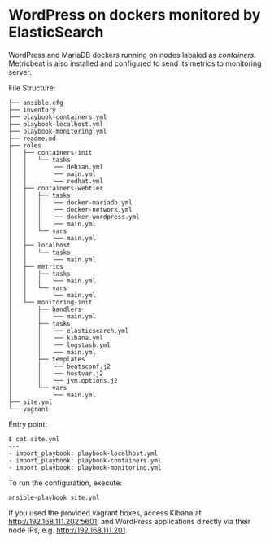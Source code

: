 # WordPress on dockers monitored by ElasticSearch

WordPress and MariaDB dockers running on nodes labaled as *containers.* Metricbeat is also installed and configured to send its metrics to monitoring server.

File Structure:  

    ├── ansible.cfg
    ├── inventory
    ├── playbook-containers.yml
    ├── playbook-localhost.yml
    ├── playbook-monitoring.yml
    ├── readme.md
    ├── roles
    │   ├── containers-init
    │   │   └── tasks
    │   │       ├── debian.yml
    │   │       ├── main.yml
    │   │       └── redhat.yml
    │   ├── containers-webtier
    │   │   ├── tasks
    │   │   │   ├── docker-mariadb.yml
    │   │   │   ├── docker-network.yml
    │   │   │   ├── docker-wordpress.yml
    │   │   │   ├── main.yml
    │   │   └── vars
    │   │       └── main.yml
    │   ├── localhost
    │   │   └── tasks
    │   │       └── main.yml
    │   ├── metrics
    │   │   ├── tasks
    │   │   │   └── main.yml
    │   │   └── vars
    │   │       └── main.yml
    │   └── monitoring-init
    │       ├── handlers
    │       │   └── main.yml
    │       ├── tasks
    │       │   ├── elasticsearch.yml
    │       │   ├── kibana.yml
    │       │   ├── logstash.yml
    │       │   └── main.yml
    │       ├── templates
    │       │   ├── beatsconf.j2
    │       │   ├── hostvar.j2
    │       │   └── jvm.options.j2
    │       └── vars
    │           └── main.yml
    ├── site.yml
    └── vagrant

Entry point:

    $ cat site.yml
    ---
    - import_playbook: playbook-localhost.yml
    - import_playbook: playbook-containers.yml
    - import_playbook: playbook-monitoring.yml

To run the configuration, execute:  

    ansible-playbook site.yml

If you used the provided vagrant boxes, access Kibana at http://192.168.111.202:5601, and WordPress applications directly via their node IPs, e.g.  http://192.168.111.201.
